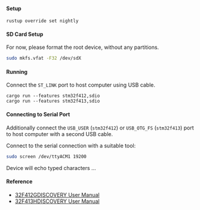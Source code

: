 #### Setup

```
rustup override set nightly
```

#### SD Card Setup

For now, please format the root device, without any partitions.

```sh
sudo mkfs.vfat -F32 /dev/sdX
```

#### Running

Connect the `ST_LINK` port to host computer using USB cable.

```
cargo run --features stm32f412,sdio
cargo run --features stm32f413,sdio
```

#### Connecting to Serial Port

Additionally connect the `USB_USER` (`stm32f412`) or `USB_OTG_FS`
(`stm32f413`) port to host computer with a second USB cable.

Connect to the serial connection with a suitable tool:
```sh
sudo screen /dev/ttyACM1 19200
```

Device will echo typed characters ...

#### Reference

- [32F412GDISCOVERY User Manual](https://www.st.com/resource/en/user_manual/um2032-discovery-kit-with-stm32f412zg-mcu-stmicroelectronics.pdf)
- [32F413HDISCOVERY User Manual](https://www.st.com/resource/en/user_manual/um2135-discovery-kit-with-stm32f413zh-mcu-stmicroelectronics.pdf)
